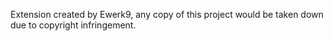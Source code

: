 Extension created by Ewerk9, any copy of this project would be taken down due to copyright infringement.
